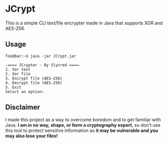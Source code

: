 # JCrypt
This is a simple CLI text/file encrypter made in Java that supports XOR and AES-256.

## Usage

```console
foo@bar:~$ java -jar JCrypt.jar

-==== JCrypter - By Slyvred ====-
1. Xor text
2. Xor file
3. Encrypt file (AES-256)
4. Decrypt file (AES-256)
5. Exit
Select an option: 
```

## Disclaimer

I made this project as a way to overcome boredom and to get familiar with Java. **I am in no way, shape, or form a cryptography expert**, 
so don't use this tool to protect sensitive information as **it may be vulnerable and you may also lose your files!**
